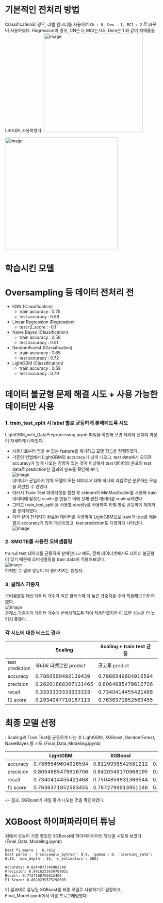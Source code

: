# 기본적인 전처리 방법
Classification의 경우, 라벨 인코더를 사용하여 `CN : 0, Dem : 1, MCI : 2` 로 바꾸어 사용하였다.
Regression의 경우, CN은 0, MCI는 0.5, Dem은 1 와 같이 치매율를 나타내어 사용하였다.
<img width="326" alt="image" src="https://github.com/BigDataTeamProject/dementia_analytics/assets/90085690/3f6143a6-8333-4436-a06e-b3453633c13b">

<img width="371" alt="image" src="https://github.com/BigDataTeamProject/dementia_analytics/assets/90085690/74b861a4-9408-4820-9b32-a56235505c2e">

# 학습시킨 모델
# Oversampling 등 데이터 전처리 전
* KNN (Classification)
  + train accuracy : 0.75
  + test accuracy  : 0.58
* Linear Regression (Regression)
  + test r2_score  : -0.1
* Naive Bayes (Classification)
  + train accuracy : 0.58
  + test accuracy  : 0.51
* RandomForest (Classification)
  + train accuracy : 0.65
  + test accuracy  : 0.72
* LightGBM (Classification)
  + train accuracy : 0.59
  + test accuracy  : 0.79

# 데이터 불균형 문제 해결 시도 + 사용 가능한 데이터만 사용
### 1. train_test_split 시 label 별로 균등하게 분배되도록 시도
LightGBM_with_DataPreprocessing.ipynb 파일을 확인해 보면 데이터 전처리 과정이 자세하게 나와있다.
* 사용자로부터 얻을 수 없는 feature를 제거하고 모델 학습을 진행하였다.
* 기존의 방법에서 LightGBM의 accuracy가 낮게 나오고, test data에서 오히려 accuracy가 높게 나오는 경향이 있는 것이 이상해서 test 데이터의 분포와 test data로 prediction한 결과의 분포를 확인해 보니,      
  ![image](https://github.com/BigDataTeamProject/dementia_analytics/assets/90085690/61df643e-0385-4048-af26-786b0e1c67c7)     
  데이터가 균일하지 않아 모델이 모든 데이터에 대해 하나의 라벨로만 분류하는 모습을 확인할 수 있었다.
* 따라서 Train-Test 데이터셋을 합친 후 sklearn의 MinMaxScaler를 사용해 train 데이터에 맞춰진 scaler를 만들고 이에 전체 원천 데이터를 scaling하였다.
* 그리고 train_test_split 을 사용할 stratify를 사용하여 라벨 별로 균등하게 데이터를 분리하였다.
* 이와 같이 전처리가 완료된 데이터를 사용하여 LightGBM으로 train과 test를 해본 결과 accuracy가 많이 개선되었고, test prediction도 다양하게 나타났다.     
![image](https://github.com/BigDataTeamProject/dementia_analytics/assets/90085690/fe1793ce-699e-4a0f-8c8e-6d9c7e8aa89b)     

### 2. SMOTE를 사용한 오버샘플링
train과 test 데이터를 균등하게 분배한다고 해도, 전체 데이터셋에서도 데이터 불균형이 있기 때문에 오버샘플링을 train data에 적용해보았다.     
![image](https://github.com/BigDataTeamProject/dementia_analytics/assets/90085690/0a7f22e4-8b04-4650-8a47-6616b063851d)     
하지만 그 결과 성능이 더 좋아지지는 않았다.

### 3. 클래스 가중치
오버샘플링 대신 데이터 개수가 적은 클래스에 더 높은 가중치를 주어 학습해보고자 하였다.     
![image](https://github.com/BigDataTeamProject/dementia_analytics/assets/90085690/1a6c5a97-e6a9-4a15-9dd9-6fb526b76033)        
클래스 가중치가 데이터 개수에 반비례하도록  하여 적용하였지만 이 또한 성능을 더 높이지 못했다.

### 각 시도에 대한 테스트 결과

|  | Scaling  | Scaling + train test 균등 | Scaling + train test 균등 + 오버샘플링 | Scaling + train test 균등 + 클래스 가중치 설정 |
| --- | --- | --- | --- | --- |
| test prediction | 하나의 라벨로만 predict | 골고루 predict | 골고루 predict | 골고루 predict |
| accuracy | 0.7860560492139439 | 0.7866549604916594 | 0.7704126426690079 | 0.7673397717295873 |
| precision | 0.26201868307131465 | 0.8064685479616706 | 0.7282679357125437 | 0.7399033940895526 |
| recall | 0.3333333333333333 | 0.7340414455421468 | 0.7679857247318678 | 0.7820258345363534 |
| f1 score | 0.2934047710167113 | 0.7636371852563455 | 0.7460160196972794 | 0.7581407749395169 |

# 최종 모델 선정
: Scaling과 Train Test를 균등하게 나눈 후 LightGBM, XGBoost, RandomForest, NaiveBayes 등 시도 (Final_Data_Modeling.ipynb)

|  | LightGBM | XGBoost | RandomForest | KNN | Naive Bayes | Extra Trees Classifier |
| --- | --- | --- | --- | --- | --- | --- |
| accuracy | 0.7866549604916594 | 0.8129938542581212 | 0.7848990342405618 | 0.7822651448639157 | 0.5877963125548727 | 0.5992098331870062 |
| precision | 0.8064685479616706 | 0.8420549170968195 | 0.8315403139250638 | 0.7806524723411624 | 0.46481039050719025 | 0.1997366110623354 |
| recall | 0.7340414455421468 | 0.7504858831366544 | 0.7098051706747359 | 0.7314065146323211 | 0.44401108319761895 | 0.3333333333333333 |
| f1 score | 0.7636371852563455 | 0.7872799913951146 | 0.7546042797893552 | 0.7531385038945523 | 0.43385245538134615 | 0.24979412572056 |
     
-> 결과, XGBoost가 제일 좋게 나오는 것을 확인하였다.

# XGBoost 하이퍼파라미터 튜닝
위에서 성능이 가장 좋았던 XGBoost에 하이퍼파라미터 튜닝을 시도해 보았다. (Final_Data_Modeling.ipynb)
```
best f1_macro :  0.7852
best param :  {'colsample_bytree': 0.9, 'gamma': 0, 'learning_rate': 0.15, 'max_depth': 15, 'n_estimators': 500}
```
```
Accuracy: 0.8244073748902546
Precision: 0.8416233659789031
Recall: 0.7727108795832498
F1 Score: 0.8020239575298093
```

이 결과대로 튜닝된 XGBoost를 최종 모델로 사용하기로 결정하고, Final_Model.ipynb에서 이를 프로그래밍했다.
